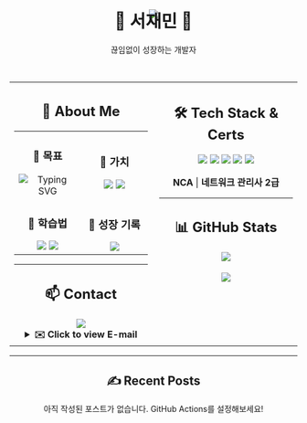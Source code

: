 <div align="center">
  <!-- 움직이는 헤더 배너 -->
  <img src="https://capsule-render.vercel.app/api?type=rect&color=gradient&height=200&section=header&text=Hello,%20Developer!&fontSize=50&fontColor=ffffff&animation=fadeIn"/>
  
  <!-- 이름 강조 -->
  <h1 style="margin-top: -20px; font-size: 30px;">🌱 서재민 🌱</h1>
  <p>끊임없이 성장하는 개발자</p>
</div>

<br/>

<table align="center" border="0" cellpadding="0" cellspacing="0" style="border: none; width: 100%;">
  <tbody>
    <td valign="top" style="border: none; width: 50%; padding-right: 10px;">
      <h2 align="center">🌱 About Me</h2>
      <table align="center" border="0" cellpadding="10" cellspacing="0" style="border: none; width: 100%;">
        <tbody>
          <tr>
            <td align="center" style="border: none; width: 50%;">
              <h3>🚀 목표</h3>
              <img src="https://readme-typing-svg.herokuapp.com?font=Fira+Code&weight=600&pause=1000&color=36BCF7&center=true&vCenter=true&width=280&height=40&lines=Full+Stack+Developer;Cloud+Engineer" alt="Typing SVG" />
            </td>
            <td align="center" style="border: none; width: 50%;">
              <h3>💬 가치</h3>
              <img src="https://img.shields.io/badge/Communication-4285F4?style=flat&logo=googlechat&logoColor=white"/>
              <img src="https://img.shields.io/badge/Growth-34A853?style=flat&logo=chartmogul&logoColor=white"/>
            </td>
          </tr>
          <tr>
            <td align="center" style="border: none; width: 50%;">
              <h3>🧠 학습법</h3>
              <img src="https://img.shields.io/badge/Documenting-000000?style=flat&logo=notion&logoColor=white"/>
              <img src="https://img.shields.io/badge/Practice-181717?style=flat&logo=github&logoColor=white"/>
            </td>
            <td align="center" style="border: none; width: 50%;">
              <h3>🔗 성장 기록</h3>
              <a href="https://www.notion.so/Library_Min-s-Library-1d4ebef145e3808cb050f5a72dbafbe1">
                <img src="https://img.shields.io/badge/Visit_My_Notion-000000?style=for-the-badge&logo=notion&logoColor=white"/>
              </a>
            </td>
          </tr>
        </tbody>
      </table>
      <hr/>
      <h2 align="center">📫 Contact</h2>
      <div align="center">
        <a href="mailto:library_mini@outlook.com">
          <img src="https://img.shields.io/badge/Mail-0078D4?style=for-the-badge&logo=microsoft-outlook&logoColor=white">
        </a>
        <details>
          <summary><strong>✉️ Click to view E-mail</strong></summary>
          <br/>
          <p></p>
          ```
          library_mini@outlook.com
          ```
        </details>
      </div>
    </td>
    <td valign="top" style="border: none; width: 50%; padding-left: 10px;">
      <h2 align="center">🛠️ Tech Stack & Certs</h2>
      <div align="center">
        <img src="https://img.shields.io/badge/React-61DAFB?style=for-the-badge&logo=react&logoColor=black"/>
        <img src="https://img.shields.io/badge/Node.js-339933?style=for-the-badge&logo=node.js&logoColor=white"/>
        <img src="https://img.shields.io/badge/MySQL-4479A1?style=for-the-badge&logo=mysql&logoColor=white"/>
        <img src="https://img.shields.io/badge/Naver_Cloud-03C75A?style=for-the-badge&logo=naver&logoColor=white"/>
        <img src="https://img.shields.io/badge/Docker-2496ED?style=for-the-badge&logo=docker&logoColor=white"/>
      </div>
      <div align="center">
        <p><strong>NCA</strong> | <strong>네트워크 관리사 2급</strong></p>
      </div>
      <hr/>
      <h2 align="center">📊 GitHub Stats</h2>
      <p align="center">
        <img src="https://github-readme-stats.vercel.app/api/top-langs/?username=library-min&layout=compact&theme=tokyonight&hide_border=true&langs_count=8" />
        <br/><br/>
        <img src="https://github-readme-stats.vercel.app/api?username=library-min&show_icons=true&theme=tokyonight&hide_border=true" />
      </p>
    </td>
  </tbody>
</table>

---

<h2 align="center">✍️ Recent Posts</h2>

<p align="center">아직 작성된 포스트가 없습니다. GitHub Actions를 설정해보세요!</p>

